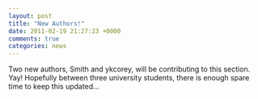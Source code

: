```yaml
---
layout: post
title: "New Authors!"
date: 2011-02-19 21:27:23 +0000
comments: true
categories: news
---
```


Two new authors, Smith and ykcorey, will be contributing to this section. Yay! Hopefully between three university students, there is enough spare time to keep this updated...
